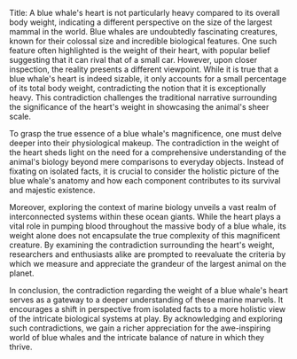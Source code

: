 Title: A blue whale's heart is not particularly heavy compared to its overall body weight, indicating a different perspective on the size of the largest mammal in the world.
Blue whales are undoubtedly fascinating creatures, known for their colossal size and incredible biological features. One such feature often highlighted is the weight of their heart, with popular belief suggesting that it can rival that of a small car. However, upon closer inspection, the reality presents a different viewpoint. While it is true that a blue whale's heart is indeed sizable, it only accounts for a small percentage of its total body weight, contradicting the notion that it is exceptionally heavy. This contradiction challenges the traditional narrative surrounding the significance of the heart's weight in showcasing the animal's sheer scale.

To grasp the true essence of a blue whale's magnificence, one must delve deeper into their physiological makeup. The contradiction in the weight of the heart sheds light on the need for a comprehensive understanding of the animal's biology beyond mere comparisons to everyday objects. Instead of fixating on isolated facts, it is crucial to consider the holistic picture of the blue whale's anatomy and how each component contributes to its survival and majestic existence.

Moreover, exploring the context of marine biology unveils a vast realm of interconnected systems within these ocean giants. While the heart plays a vital role in pumping blood throughout the massive body of a blue whale, its weight alone does not encapsulate the true complexity of this magnificent creature. By examining the contradiction surrounding the heart's weight, researchers and enthusiasts alike are prompted to reevaluate the criteria by which we measure and appreciate the grandeur of the largest animal on the planet.

In conclusion, the contradiction regarding the weight of a blue whale's heart serves as a gateway to a deeper understanding of these marine marvels. It encourages a shift in perspective from isolated facts to a more holistic view of the intricate biological systems at play. By acknowledging and exploring such contradictions, we gain a richer appreciation for the awe-inspiring world of blue whales and the intricate balance of nature in which they thrive.